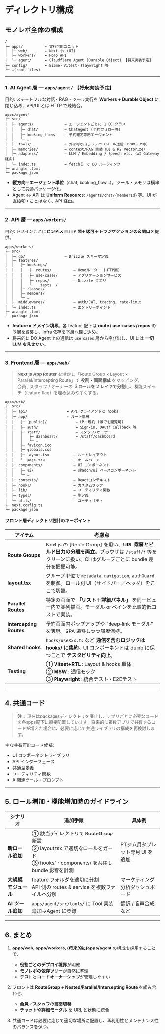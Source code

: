 # ディレクトリ構成

## モノレポ全体の構成

```
/
├─ apps/          ← 実行可能ユニット
│  ├─ web/        ← Next.js (UI)
│  ├─ workers/    ← Hono API
│  └─ agent/      ← Cloudflare Agent (Durable Object) 【将来実装予定】
├─ config/        ← Biome・Vitest・Playwright 等
└─ …(root files)
```

---

### 1. **AI Agent 層** — `apps/agent/` 【将来実装予定】

目的: ステートフルな対話・RAG・ツール実行を **Workers + Durable Object** に閉じ込め、API/UI とは HTTP で疎結合。

```
apps/agent/
├─ src/
│  ├─ agents/              ← エージェントごとに 1 DO クラス
│  │   ├─ chat/            ← ChatAgent (予約フォロー等)
│  │   ├─ booking_flow/    ← 予約確定専用エージェント
│  │   └─ …
│  ├─ tools/               ← 外部呼び出しラッパ（メール送信・DOロック等）
│  ├─ memories/            ← context/RAG 実装（D1 & R2 Vectorize）
│  ├─ adapters/            ← LLM / Embedding / Speech etc. (AI Gateway経由)
│  └─ index.ts             ← fetch() で DO ルーティング
├─ wrangler.toml
└─ package.json
```

* **縦方向＝エージェント単位**（chat, booking_flow…）。ツール・メモリは横串として共通パッケージ化。  
* Agent ↔ API は **Uniform Resource**: `/agents/chat/{memberId}` 等。UI が直接叩くことはなく、API 経由。

---

### 2. **API 層** — `apps/workers/`

目的: ドメインごとに**ビジネス HTTP 面＋認可＋トランザクションの玄関口**を提供。

```
apps/workers/
├─ src/
│  ├─ db/                  ← Drizzle スキーマ定義
│  ├─ features/
│  │   ├─ bookings/
│  │   │   ├─ routes/          ← Honoルーター (HTTP面)
│  │   │   ├─ use‑cases/       ← アプリケーションサービス
│  │   │   ├─ repos/           ← Drizzle クエリ
│  │   │   └─ __tests__/
│  │   ├─ classes/
│  │   ├─ members/
│  │   └─ …
│  ├─ middlewares/             ← auth/JWT, tracing, rate‑limit
│  └─ index.ts                 ← エントリーポイント
├─ wrangler.toml
└─ package.json
```

* **feature = ドメイン境界**。各 feature 配下は **route / use‑cases / repos** の３層を踏襲し、infra 依存を下層へ閉じ込め。  
* 将来的に DO Agent との通信は `use‑cases` 層から呼び出し、UI には **一切 LLM を見せない**。  

---

### 3. **Frontend 層** — `apps/web/`

> **Next.js App Router** を活かし「Route Group × Layout × Parallel/Intercepting Route」で **役割・画面構成** をマッピング。  
> 会員 / スタッフ / オーナーの **３ロールを 2 レイヤで分割**し、機能スイッチ（feature flag）を埋め込みやすくする。

```
apps/web/
├─ src/
│  ├─ api/                  ← API クライアントと hooks
│  ├─ app/                  ← ルート階層
│  │   ├─ (public)/             ← LP・規約 (誰でも閲覧可)
│  │   ├─ auth/                 ← Sign‑in, OAuth Callback 等
│  │   ├─ staff/                ← スタッフ/オーナー
│  │   │   ├─ dashboard/        ← /staff/dashboard
│  │   │   └─ …
│  │   ├─ favicon.ico
│  │   ├─ globals.css
│  │   ├─ layout.tsx           ← ルートレイアウト
│  │   └─ page.tsx             ← ホームページ
│  ├─ components/              ← UI コンポーネント
│  │   ├─ ui/                  ← shadcn/ui ベースコンポーネント
│  │   └─ …
│  ├─ contexts/                ← Reactコンテキスト
│  ├─ hooks/                   ← カスタムフック
│  ├─ lib/                     ← ユーティリティ関数
│  ├─ types/                   ← 型定義
│  └─ utils/                   ← ユーティリティ
├─ next.config.ts
└─ package.json
```

#### フロント層ディレクトリ設計のキーポイント

| アイテム | 考慮点 |
|----------|--------|
| **Route Groups** | Next.js の [Route Group] を用い、**URL 階層とビルド出力の分離を両立**。ブラウザは `/staff/*` 等をクリーンに扱い、CI はグループごとに bundle 差分を把握可能。 |
| **layout.tsx** | グループ単位で `metadata`, `navigation`, `authGuard` を制御。ロール別 UI（サイドバー／ヘッダ）をここで切替。 |
| **Parallel Routes** | 特定の画面で **「リスト＋詳細パネル」** を同一ビュー内で並列描画。モーダル or ペインを比較的低コストで実装。 |
| **Intercepting Routes** | 予約画面内ポップアップや "deep‑link モーダル" を実現。SPA 遷移しつつ履歴保持。 |
| **Shared hooks** | `hooks/useXxx.ts` など **通信を含むロジックは hooks/ に集約**。UI コンポーネントは dumb に保つことで **テスタビリティ向上**。 |
| **Testing** | ① **Vitest+RTL** : Layout & hooks 単体<br>② **MSW** : 通信モック<br>③ **Playwright** : 統合テスト・E2Eテスト |

---

## 4. 共通コード

> **注：** 現在はpackagesディレクトリを廃止し、アプリごとに必要なコードを各apps配下に直接配置しています。将来的に複数アプリで共有するコードが増えた場合は、必要に応じて共通ライブラリの構成を再検討します。

主な共有可能コード候補:
* UI コンポーネントライブラリ
* API インターフェース
* 共通型定義
* ユーティリティ関数
* AI関連ツール・プロンプト

---

## 5. ロール増加・機能増加時のガイドライン

| シナリオ | 追加手順 | 具体例 |
|----------|---------|--------|
| **新ロール追加** | ① 該当ディレクトリで RouteGroup 新設<br>② layout.tsx で適切なロールをガード<br>③ hooks/・components/ を共用し bundle 影響を計測 | PTジム用タブレット専用 UI を追加 |
| **大規模モジュール** | feature フォルダを適切に分割<br>API 側の routes & service を複数ファイルへ分解 | マーケティング分析ダッシュボード |
| **AI ツール追加** | `apps/agent/src/tools/` に Tool 実装追加→Agent に登録 | 翻訳 / 音声合成 など |

---

## 6. まとめ

1. **apps/web, apps/workers, (将来的に)apps/agent** の構成を採用することで、
   * **役割ごとのデプロイ境界**が明確
   * **モノレポの依存ツリー**が自然に整理
   * **テスト**と**コードオーナーシップ**が管理しやすい  

2. フロントは **RouteGroup + Nested/Parallel/Intercepting Route** を組み合わせ、  
   * **会員／スタッフの画面切替**  
   * **チャットや詳細モーダル** を URL と状態に統合  

3. 共通コードは必要に応じて適切な場所に配置し、再利用性とメンテナンス性のバランスを保つ。